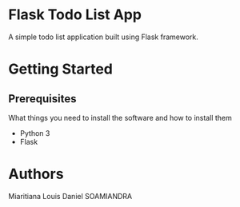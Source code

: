 # Flask Todo List App
A simple todo list application built using Flask framework.
# Getting Started
## Prerequisites
What things you need to install the software and how to install them
- Python 3
- Flask
# Authors
Miaritiana Louis Daniel SOAMIANDRA
